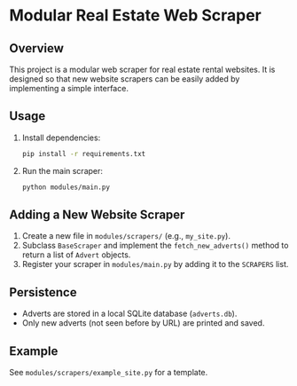 # Modular Real Estate Web Scraper

## Overview
This project is a modular web scraper for real estate rental websites. It is designed so that new website scrapers can be easily added by implementing a simple interface.

## Usage
1. Install dependencies:
   ```bash
   pip install -r requirements.txt
   ```
2. Run the main scraper:
   ```bash
   python modules/main.py
   ```

## Adding a New Website Scraper
1. Create a new file in `modules/scrapers/` (e.g., `my_site.py`).
2. Subclass `BaseScraper` and implement the `fetch_new_adverts()` method to return a list of `Advert` objects.
3. Register your scraper in `modules/main.py` by adding it to the `SCRAPERS` list.

## Persistence
- Adverts are stored in a local SQLite database (`adverts.db`).
- Only new adverts (not seen before by URL) are printed and saved.

## Example
See `modules/scrapers/example_site.py` for a template. 